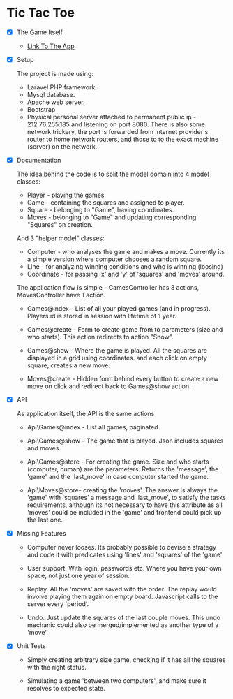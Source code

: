# Tic Tac Toe

- [x] The Game Itself
    
    * [Link To The App](http://212.76.255.185:8080)
    
- [x] Setup
    
    The project is made using: 
    
    * Laravel PHP framework. 
    * Mysql database.
    * Apache web server.
    * Bootstrap
    * Physical personal server attached to permanent public ip  - 212.76.255.185 and
      listening on port 8080. There is also some network trickery, the port is forwarded 
      from internet provider's router to home network routers, and those to 
      to the exact machine (server) on the network.   
    
- [x] Documentation

    The idea behind the code is to split the model domain into 4 model classes:
    
    * Player - playing the games.
    * Game - containing the squares and assigned to player.
    * Square - belonging to "Game", having coordinates.
    * Moves - belonging to "Game" and updating corresponding "Squares" on creation.
    
    And 3 "helper model" classes:
    
    * Computer - who analyses the game and makes a move. Currently its a simple version
    where computer chooses a random square.
    * Line - for analyzing winning conditions and who is winning (loosing)
    * Coordinate - for passing 'x' and 'y' of 'squares' and 'moves' around.
    
    The application flow is simple - GamesController has 3 actions, 
    MovesController have 1 action.
    
    * Games@index - List of all your played games (and in progress). Players id is stored in session
    with lifetime of 1 year.
    
    * Games@create - Form to create game from to parameters (size and who starts). This action redirects
    to action "Show".
    
    * Games@show - Where the game is played. All the squares are displayed in a grid using coordinates.
    and each click on empty square, creates a new move.
    
    * Moves@create - Hidden form behind every button to create a new move on click and redirect back
    to Games@show action.
    
- [x] API
    
    As application itself, the API is the same actions 
    
    * Api\Games@index - List all games, paginated. 
        
    * Api\Games@show  - The game that is played. Json includes squares and moves.
    
    * Api\Games@store - For creating the game. Size and who starts (computer, human) are the
    parameters. Returns the 'message', the 'game' and the 'last_move' in case computer
    started the game.
        
    * Api\Moves@store- creating the 'moves'. The answer is always the 'game' with 'squares' a message
    and 'last_move', to satisfy the tasks requirements, although its not necessary to have this
    attribute as all 'moves' could be included in the 'game' and frontend could pick up the last one.
    
- [x] Missing Features

    * Computer never looses. Its probably possible to devise a strategy and code it with predicates 
    using 'lines' and 'squares' of the 'game'
    
    * User support. With login, passwords etc. Where you have your own space, not just one year 
    of session.
    
    * Replay. All the 'moves' are saved with the order. The replay would involve playing them again
    on empty board. Javascript calls to the server every 'period'.
    
    * Undo. Just update the squares of the last couple moves. This undo mechanic could also be 
    merged/implemented as another type of a 'move'.

    
- [x] Unit Tests

    * Simply creating arbitrary size game, checking if it has all the squares with the right status.
    
    * Simulating a game 'between two computers', and make sure it resolves to expected state.
